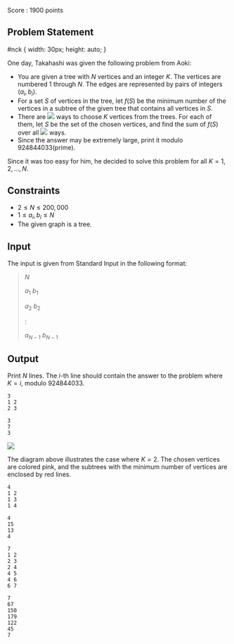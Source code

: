 Score : $1900$ points

## Problem Statement

   #nck {
      width: 30px;
      height: auto;
   }

One day, Takahashi was given the following problem from Aoki:

- You are given a tree with $N$ vertices and an integer $K$. The vertices are numbered $1$ through $N$. The edges are represented by pairs of integers $(a_i, b_i)$.
- For a set $S$ of vertices in the tree, let $f(S)$ be the minimum number of the vertices in a subtree of the given tree that contains all vertices in $S$.
- There are ![](https://atcoder.jp/img/agc005/ea29e9345ef75e7d965febb790a5aad1.png) ways to choose $K$ vertices from the trees. For each of them, let $S$ be the set of the chosen vertices, and find the sum of $f(S)$ over all ![](https://atcoder.jp/img/agc005/ea29e9345ef75e7d965febb790a5aad1.png) ways.
- Since the answer may be extremely large, print it modulo $924844033$(prime).

Since it was too easy for him, he decided to solve this problem for all $K = 1,2,...,N$.

## Constraints

- $2 \leq N \leq 200,000$
- $1 \leq a_i, b_i \leq N$
- The given graph is a tree.

## Input

The input is given from Standard Input in the following format:

> $N$
> 
> $a_1$ $b_1$
> 
> $a_2$ $b_2$
> 
> $:$
> 
> $a_{N-1}$ $b_{N-1}$

## Output

Print $N$ lines. The $i$-th line should contain the answer to the problem where $K=i$, modulo $924844033$.

```input1
3
1 2
2 3
```

```output1
3
7
3
```

![](https://atcoder.jp/img/agc005/44e2fd5d5e0fe66d1d238ee502639e4e.png)

The diagram above illustrates the case where $K=2$. The chosen vertices are colored pink, and the subtrees with the minimum number of vertices are enclosed by red lines.

```input2
4
1 2
1 3
1 4
```

```output2
4
15
13
4
```

```input3
7
1 2
2 3
2 4
4 5
4 6
6 7
```

```output3
7
67
150
179
122
45
7
```